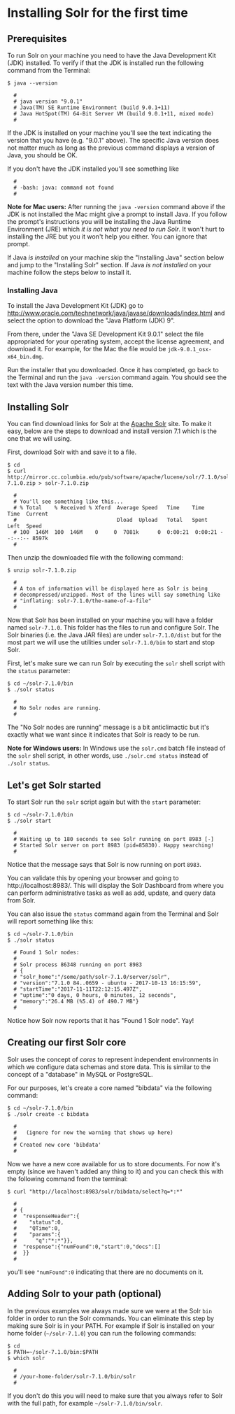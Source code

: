 # Installing Solr for the first time

## Prerequisites
To run Solr on your machine you need to have the Java Development Kit (JDK)
installed. To verify if that the JDK is installed run the following command
from the Terminal:

```
$ java --version

  #
  # java version "9.0.1"
  # Java(TM) SE Runtime Environment (build 9.0.1+11)
  # Java HotSpot(TM) 64-Bit Server VM (build 9.0.1+11, mixed mode)
  #
```

If the JDK is installed on your machine you'll see the text indicating
the version that you have (e.g. "9.0.1" above). The specific Java version
does not matter much as long as the previous command displays a version
of Java, you should be OK.

If you don't have the JDK installed you'll see something like

```
  #
  # -bash: java: command not found
  #
```

**Note for Mac users:** After running the `java -version` command above
if the JDK is not installed the Mac might give a prompt to install Java.
If you follow the prompt's instructions you will be installing the Java Runtime Environment (JRE) which *it is not what you need to run Solr*. It won't hurt
to installing the JRE but you it won't help you either. You can ignore that prompt.

If Java *is installed* on your machine skip the "Installing Java" section below
and jump to the "Installing Solr" section. If Java *is not installed* on your
machine follow the steps below to install it.


### Installing Java
To install the Java Development Kit (JDK) go to  http://www.oracle.com/technetwork/java/javase/downloads/index.html and
select the option to download the "Java Platform (JDK) 9".

From there, under the "Java SE Development Kit 9.0.1" select the file
appropriated for your operating system, accept the license agreement,
and download it. For example, for the Mac the file would be `jdk-9.0.1_osx-x64_bin.dmg`.

Run the installer that you downloaded. Once it has completed, go back to the
Terminal and run the `java -version` command again. You should see the text
with the Java version number this time.


## Installing Solr
You can find download links for Solr at the [Apache Solr](https://lucene.apache.org/solr/)
site. To make it easy, below are the steps to download and install version 7.1
which is the one that we will using.

First, download Solr with and save it to a file.

```
$ cd
$ curl http://mirror.cc.columbia.edu/pub/software/apache/lucene/solr/7.1.0/solr-7.1.0.zip > solr-7.1.0.zip

  #
  # You'll see something like this...
  # % Total    % Received % Xferd  Average Speed   Time    Time     Time  Current
  #                                Dload  Upload   Total   Spent    Left  Speed
  # 100  146M  100  146M    0     0  7081k      0  0:00:21  0:00:21 --:--:-- 8597k
  #
```

Then unzip the downloaded file with the following command:

```
$ unzip solr-7.1.0.zip

  #
  # A ton of information will be displayed here as Solr is being
  # decompressed/unzipped. Most of the lines will say something like
  # "inflating: solr-7.1.0/the-name-of-a-file"
  #
```

Now that Solr has been installed on your machine you will have a folder
named `solr-7.1.0`. This folder has the files to run and configure Solr.
The Solr binaries (i.e. the Java JAR files) are under `solr-7.1.0/dist`
but for the most part we will use the utilities under `solr-7.1.0/bin` to
start and stop Solr.

First, let's make sure we can run Solr by executing the `solr` shell script
with the `status` parameter:

```
$ cd ~/solr-7.1.0/bin
$ ./solr status

  #
  # No Solr nodes are running.
  #
```

The "No Solr nodes are running" message is a bit anticlimactic but it's exactly
what we want since it indicates that Solr is ready to be run.

**Note for Windows users:** In Windows use the `solr.cmd` batch file instead
of the `solr` shell script, in other words, use `./solr.cmd status` instead
of `./solr status`.


## Let's get Solr started
To start Solr run the `solr` script again but with the `start` parameter:

```
$ cd ~/solr-7.1.0/bin
$ ./solr start

  #
  # Waiting up to 180 seconds to see Solr running on port 8983 [-]  
  # Started Solr server on port 8983 (pid=85830). Happy searching!
  #
```

Notice that the message says that Solr is now running on port `8983`.

You can validate this by opening your browser and going to http://localhost:8983/.
This will display the Solr Dashboard from where you can perform administrative
tasks as well as add, update, and query data from Solr.

You can also issue the `status` command again from the Terminal and Solr will
report something like this:

```
$ cd ~/solr-7.1.0/bin
$ ./solr status

  # Found 1 Solr nodes:
  #
  # Solr process 86348 running on port 8983
  # {
  # "solr_home":"/some/path/solr-7.1.0/server/solr",
  # "version":"7.1.0 84..0659 - ubuntu - 2017-10-13 16:15:59",
  # "startTime":"2017-11-11T22:12:15.497Z",
  # "uptime":"0 days, 0 hours, 0 minutes, 12 seconds",
  # "memory":"26.4 MB (%5.4) of 490.7 MB"}
  #
```

Notice how Solr now reports that it has "Found 1 Solr node". Yay!


## Creating our first Solr core
Solr uses the concept of *cores* to represent independent environments in which
we configure data schemas and store data. This is similar to the concept of a
"database" in MySQL or PostgreSQL.

For our purposes, let's create a core named "bibdata" via the following command:

```
$ cd ~/solr-7.1.0/bin
$ ./solr create -c bibdata

  #
  #   (ignore for now the warning that shows up here)
  #
  # Created new core 'bibdata'
  #
```

Now we have a new core available for us to store documents. For now it's empty
(since we haven't added any thing to it) and you can check this with the
following command from the terminal:

```
$ curl "http://localhost:8983/solr/bibdata/select?q=*:*"

  #
  # {
  #  "responseHeader":{
  #    "status":0,
  #    "QTime":0,
  #    "params":{
  #      "q":"*:*"}},
  #  "response":{"numFound":0,"start":0,"docs":[]
  #  }}
  #
```

you'll see `"numFound":0` indicating that there are no documents on it.


## Adding Solr to your path (optional)
In the previous examples we always made sure we were at the Solr `bin`
folder in order to run the Solr commands. You can eliminate this step
by making sure Solr is in your PATH. For example if Solr is installed
on your home folder (`~/solr-7.1.0`) you can run the following commands:

```  
$ cd
$ PATH=~/solr-7.1.0/bin:$PATH
$ which solr

  #
  # /your-home-folder/solr-7.1.0/bin/solr
  #  
```

If you don't do this you will need to make sure that you always refer to
Solr with the full path, for example `~/solr-7.1.0/bin/solr`.
